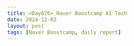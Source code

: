 ```yaml
---
title: <Day076> Naver Boostcamp AI Tech
date: 2024-12-02
layout: post
tags: [Naver Boostcamp, daily report]
---
```

